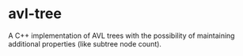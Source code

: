 # avl-tree
A C++ implementation of AVL trees with the possibility of maintaining additional properties (like subtree node count).
